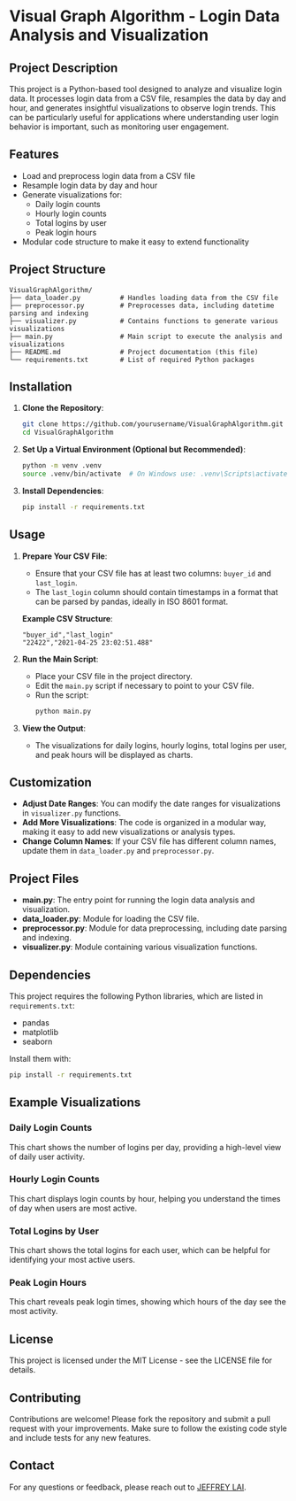 
# Visual Graph Algorithm - Login Data Analysis and Visualization

## Project Description

This project is a Python-based tool designed to analyze and visualize login data. It processes login data from a CSV file, resamples the data by day and hour, and generates insightful visualizations to observe login trends. This can be particularly useful for applications where understanding user login behavior is important, such as monitoring user engagement.

## Features

- Load and preprocess login data from a CSV file
- Resample login data by day and hour
- Generate visualizations for:
  - Daily login counts
  - Hourly login counts
  - Total logins by user
  - Peak login hours
- Modular code structure to make it easy to extend functionality

## Project Structure

```
VisualGraphAlgorithm/
├── data_loader.py          # Handles loading data from the CSV file
├── preprocessor.py         # Preprocesses data, including datetime parsing and indexing
├── visualizer.py           # Contains functions to generate various visualizations
├── main.py                 # Main script to execute the analysis and visualizations
├── README.md               # Project documentation (this file)
└── requirements.txt        # List of required Python packages
```

## Installation

1. **Clone the Repository**:
   ```bash
   git clone https://github.com/yourusername/VisualGraphAlgorithm.git
   cd VisualGraphAlgorithm
   ```

2. **Set Up a Virtual Environment (Optional but Recommended)**:
   ```bash
   python -m venv .venv
   source .venv/bin/activate  # On Windows use: .venv\Scripts\activate
   ```

3. **Install Dependencies**:
   ```bash
   pip install -r requirements.txt
   ```

## Usage

1. **Prepare Your CSV File**:
   - Ensure that your CSV file has at least two columns: `buyer_id` and `last_login`.
   - The `last_login` column should contain timestamps in a format that can be parsed by pandas, ideally in ISO 8601 format.

   **Example CSV Structure**:
   ```
   "buyer_id","last_login"
   "22422","2021-04-25 23:02:51.488"
   ```

2. **Run the Main Script**:
   - Place your CSV file in the project directory.
   - Edit the `main.py` script if necessary to point to your CSV file.
   - Run the script:
     ```bash
     python main.py
     ```

3. **View the Output**:
   - The visualizations for daily logins, hourly logins, total logins per user, and peak hours will be displayed as charts.

## Customization

- **Adjust Date Ranges**: You can modify the date ranges for visualizations in `visualizer.py` functions.
- **Add More Visualizations**: The code is organized in a modular way, making it easy to add new visualizations or analysis types.
- **Change Column Names**: If your CSV file has different column names, update them in `data_loader.py` and `preprocessor.py`.

## Project Files

- **main.py**: The entry point for running the login data analysis and visualization.
- **data_loader.py**: Module for loading the CSV file.
- **preprocessor.py**: Module for data preprocessing, including date parsing and indexing.
- **visualizer.py**: Module containing various visualization functions.

## Dependencies

This project requires the following Python libraries, which are listed in `requirements.txt`:
- pandas
- matplotlib
- seaborn

Install them with:
```bash
pip install -r requirements.txt
```

## Example Visualizations

### Daily Login Counts
This chart shows the number of logins per day, providing a high-level view of daily user activity.

### Hourly Login Counts
This chart displays login counts by hour, helping you understand the times of day when users are most active.

### Total Logins by User
This chart shows the total logins for each user, which can be helpful for identifying your most active users.

### Peak Login Hours
This chart reveals peak login times, showing which hours of the day see the most activity.

## License

This project is licensed under the MIT License - see the LICENSE file for details.

## Contributing

Contributions are welcome! Please fork the repository and submit a pull request with your improvements. Make sure to follow the existing code style and include tests for any new features.

## Contact

For any questions or feedback, please reach out to [JEFFREY LAI](mailto:guozin@yahoo.com).
